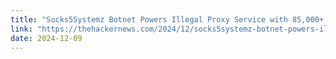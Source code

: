 ```yaml
---
title: "Socks5Systemz Botnet Powers Illegal Proxy Service with 85,000+ Hacked Devices"
link: "https://thehackernews.com/2024/12/socks5systemz-botnet-powers-illegal.html"
date: 2024-12-09
---
```

    
    
    